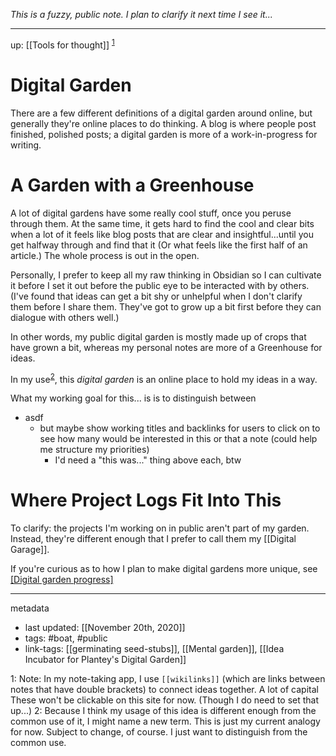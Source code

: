 *This is a fuzzy, public note. I plan to clarify it next time I see it...*

---

up: [[Tools for thought]] <sup>[1](#1)</sup>
# Digital Garden
There are a few different definitions of a digital garden around online, but generally they're online places to do thinking. A blog is where people post finished, polished posts; a digital garden is more of a work-in-progress for writing.


# A Garden with a Greenhouse 
A lot of digital gardens have some really cool stuff, once you peruse through them. At the same time, it gets hard to find the cool and clear bits when a lot of it feels like blog posts that are clear and insightful...until you get halfway through and find that it (Or what feels like the first half of an article.) The whole process is out in the open. 

Personally, I prefer to keep all my raw thinking in Obsidian so I can cultivate it before I set it out before the public eye to be interacted with by others. (I've found that ideas can get a bit shy or unhelpful when I don't clarify them before I share them. They've got to grow up a bit first before they can dialogue with others well.)

In other words, my public digital garden is mostly made up of crops that have grown a bit, whereas my personal notes are more of a Greenhouse for ideas.

In my use<sup>[2](#2)</sup>, this *digital garden* is an online place to hold my ideas in a way.


What my working goal for this... is is to distinguish between 
- asdf
	- but maybe show working titles and backlinks for users to click on to see how many would be interested in this or that a note (could help me structure my priorities)
		- I'd need a "this was..." thing above each, btw

# Where Project Logs Fit Into This
To clarify: the projects I'm working on in public aren't part of my garden. Instead, they're different enough that I prefer to call them my [[Digital Garage]].

If you're curious as to how I plan to make digital gardens more unique, see [[Digital garden progress]](https://ethanplante.org/go/garden-progress)

---
metadata
- last updated: [[November 20th, 2020]]
- tags: #boat, #public 
- link-tags: [[germinating seed-stubs]], [[Mental garden]], [[Idea Incubator for Plantey's Digital Garden]]

<a name="">1</a>: Note: In my note-taking app, I use `[[wikilinks]]` (which are links between notes that have double brackets) to connect ideas together. A lot of capital These won't be clickable on this site for now. (Though I do need to set that up...)
<a name="">2</a>: Because I think my usage of this idea is different enough from the common use of it, I might name a new term. This is just my current analogy for now. Subject to change, of course. I just want to distinguish from the common use.

